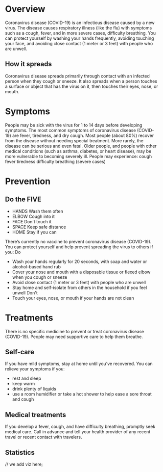# Overview

Coronavirus disease (COVID-19) is an infectious disease caused by a new virus.
The disease causes respiratory illness (like the flu) with symptoms such as a cough, fever, and in more severe cases, difficulty breathing. You can protect yourself by washing your hands frequently, avoiding touching your face, and avoiding close contact (1 meter or 3 feet) with people who are unwell.

## How it spreads

Coronavirus disease spreads primarily through contact with an infected person when they cough or sneeze. It also spreads when a person touches a surface or object that has the virus on it, then touches their eyes, nose, or mouth.

# Symptoms

People may be sick with the virus for 1 to 14 days before developing symptoms. The most common symptoms of coronavirus disease (COVID-19) are fever, tiredness, and dry cough. Most people (about 80%) recover from the disease without needing special treatment.
More rarely, the disease can be serious and even fatal. Older people, and people with other medical conditions (such as asthma, diabetes, or heart disease), may be more vulnerable to becoming severely ill.
People may experience:
cough
fever
tiredness
difficulty breathing (severe cases)

# Prevention

## Do the FIVE

* HANDS Wash them often
* ELBOW Cough into it
* FACE Don't touch it
* SPACE Keep safe distance
* HOME Stay if you can

There’s currently no vaccine to prevent coronavirus disease (COVID-19).
You can protect yourself and help prevent spreading the virus to others if you:
Do
* Wash your hands regularly for 20 seconds, with soap and water or alcohol-based hand rub
* Cover your nose and mouth with a disposable tissue or flexed elbow when you cough or sneeze
* Avoid close contact (1 meter or 3 feet) with people who are unwell
* Stay home and self-isolate from others in the household if you feel unwell
Don't
* Touch your eyes, nose, or mouth if your hands are not clean

# Treatments

There is no specific medicine to prevent or treat coronavirus disease (COVID-19). People may need supportive care to help them breathe.

## Self-care
If you have mild symptoms, stay at home until you’ve recovered. You can relieve your symptoms if you:
* rest and sleep
* keep warm
* drink plenty of liquids
* use a room humidifier or take a hot shower to help ease a sore throat and cough

## Medical treatments
If you develop a fever, cough, and have difficulty breathing, promptly seek medical care. Call in advance and tell your health provider of any recent travel or recent contact with travelers.

## Statistics

// we add viz here;